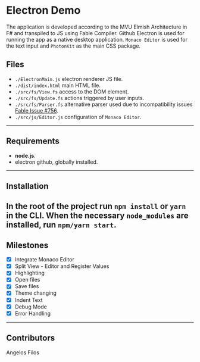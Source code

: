 # Electron Demo
The application is developed according to the MVU Elmish Architecture in F# and transpiled to JS using Fable Compiler. 
Github Electron is used for running the app as a native desktop application.
`Monaco Editor` is used for the text input and `PhotonKit` as the main CSS package.

## Files
* `./ElectronMain.js` electron renderer JS file.
* `./dist/index.html` main HTML file.
* `./src/fs/View.fs` access to the DOM element.
* `./src/fs/Update.fs` actions triggered by user inputs.
* `./src/fs/Parser.fs` alternative parser used due to incompatibility issues [Fable Issue #756](https://github.com/fable-compiler/Fable/issues/756).
* `./src/js/Editor.js` configuration of `Monaco Editor`.
---
## Requirements
* __node.js__.
* electron github, globally installed.
---
## Installation

In the root of the project run `npm install` or `yarn` in the CLI.
When the necessary `node_modules` are installed, run `npm/yarn start`.
---
## Milestones
- [x] Integrate Monaco Editor
- [x] Split View - Editor and Register Values
- [x] Highlighting
- [x] Open files
- [x] Save files
- [x] Theme changing
- [x] Indent Text
- [x] Debug Mode
- [x] Error Handling
---
## Contributors
Angelos Filos